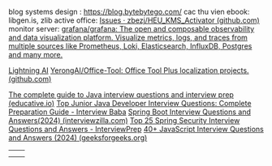 blog systems design : https://blog.bytebytego.com/
cac thu vien ebook: libgen.is, zlib
active office: [Issues · zbezj/HEU_KMS_Activator (github.com)](https://github.com/zbezj/HEU_KMS_Activator/issues)
monitor server: [grafana/grafana: The open and composable observability and data visualization platform. Visualize metrics, logs, and traces from multiple sources like Prometheus, Loki, Elasticsearch, InfluxDB, Postgres and many more.](https://github.com/grafana/grafana)


[Lightning AI](https://lightning.ai/onboarding)
[YerongAI/Office-Tool: Office Tool Plus localization projects. (github.com)](https://github.com/YerongAI/Office-Tool/tree/main)

[The complete guide to Java interview questions and interview prep (educative.io)](https://www.educative.io/blog/top-java-interview-questions)
[Top Junior Java Developer Interview Questions: Complete Preparation Guide - Interview Baba](https://interviewbaba.com/junior-java-developer-interview-questions/)
[Spring Boot Interview Questions and Answers(2024) (interviewzilla.com)](https://interviewzilla.com/java/spring-boot-interview-questions/#:~:text=Spring%20Boot%20Interview%20Questions%3A%20Everything%20You%20Need%20to,and%20why%20are%20they%20used%3F%20...%20More%20items)
[Top 25 Spring Security Interview Questions and Answers - InterviewPrep](https://interviewprep.org/spring-security-interview-questions/)
[40+ JavaScript Interview Questions and Answers (2024) (geeksforgeeks.org)](https://www.geeksforgeeks.org/javascript-interview-questions-and-answers/)





|     |     |
| --- | --- |
|     |     |
|     |     |
